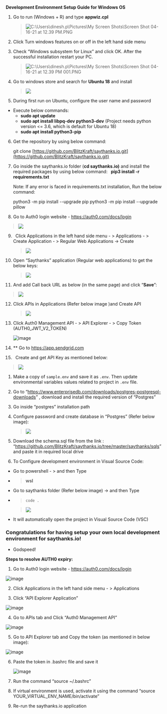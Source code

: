﻿**Development Environment Setup Guide for Windows OS**

1. Go to run (Windows + R) and type **appwiz.cpl**

   > ![C:\Users\dinesh.p\Pictures\My Screen Shots\Screen Shot 04-16-21 at 12.39 PM.PNG](Aspose.Words.a8e7dec5-037d-4b33-9c46-a86e9c3e100a.001.png)

2. Click Turn windows features on or off in the left hand side menu

3. Check “Windows subsystem for Linux” and click OK. After the successful installation restart your PC.

   > ![C:\Users\dinesh.p\Pictures\My Screen Shots\Screen Shot 04-16-21 at 12.39 PM 001.PNG](Aspose.Words.a8e7dec5-037d-4b33-9c46-a86e9c3e100a.002.png)

4. Go to windows store and search for **Ubuntu 18** and install

   > ![](Aspose.Words.a8e7dec5-037d-4b33-9c46-a86e9c3e100a.003.jpeg)

5. During first run on Ubuntu, configure the user name and password

- Execute below commands:
  - **sudo apt update**
  - **sudo apt install libpq-dev python3-dev** (Project needs python version <= 3.6, which is default for Ubuntu 18)
  - **sudo apt install python3-pip**

6. Get the repository by using below command:

   git clone [https://github.com/BlitzKraft/saythanks.io.git](https://github.com/BlitzKraft/saythanks.io.git)

7. Go inside the saythanks.io folder (**cd saythanks.io)** and install the required packages by using below command:
   ` `**pip3 install -r requirements.txt**

   Note: If any error is faced in requirements.txt installation, Run the below command:

   python3 -m pip install --upgrade pip
   python3 -m pip install --upgrade pillow

8. Go to Auth0 login website - https://auth0.com/docs/login

> ![](Aspose.Words.a8e7dec5-037d-4b33-9c46-a86e9c3e100a.004.png)

9.  ` `Click Applications in the left hand side menu - > Applications - > Create Application - > Regular Web Applications -> Create

    > ![](Aspose.Words.a8e7dec5-037d-4b33-9c46-a86e9c3e100a.005.png)

10. Open “Saythanks” application (Regular web applications) to get the below keys:

    > ![](Aspose.Words.a8e7dec5-037d-4b33-9c46-a86e9c3e100a.006.png)

11. And add Call back URL as below (in the same page) and click “**Save**”:

> ![](Aspose.Words.a8e7dec5-037d-4b33-9c46-a86e9c3e100a.007.png)

12. Click APIs in Applications (Refer below image )and Create API

    > ![](Aspose.Words.a8e7dec5-037d-4b33-9c46-a86e9c3e100a.008.png)

13. Click Auth0 Management API - > API Explorer - > Copy Token (AUTH0_JWT_V2_TOKEN)

    ![image](https://user-images.githubusercontent.com/63831132/149557084-3da38b01-97ad-4fba-aa71-9c8a91bf1454.png)

14. \*\* Go to <https://app.sendgrid.com>

15. ` `Create and get API Key as mentioned below:

> ![](Aspose.Words.a8e7dec5-037d-4b33-9c46-a86e9c3e100a.009.jpeg)

1.  Make a copy of `sample.env` and save it as `.env`. Then update environmental variables values related to project in `.env` file.

2.  Go to “<https://www.enterprisedb.com/downloads/postgres-postgresql-downloads>” , download and install the required version of “Postgres”

3.  Go inside “postgres” installation path
4.  Configure password and create database in “Postgres” (Refer below image):

    > ![](Aspose.Words.a8e7dec5-037d-4b33-9c46-a86e9c3e100a.010.jpeg)

5.  Download the schema.sql file from the link : “<https://github.com/BlitzKraft/saythanks.io/tree/master/saythanks/sqls>” and paste it in required local drive

6.  To Configure development environment in Visual Source Code:

- Go to powershell - > and then Type
- > **wsl**
- Go to saythanks folder (Refer below image) -> and then Type
- > `code .`

  > ![](Aspose.Words.a8e7dec5-037d-4b33-9c46-a86e9c3e100a.011.jpeg)

- It will automatically open the project in Visual Source Code (VSC)

### Congratulations for having setup your own local development environment for saythanks.io!

- Godspeed!

**Steps to resolve AUTH0 expiry:**

1. Go to Auth0 login website - https://auth0.com/docs/login

![image](https://user-images.githubusercontent.com/63831132/149557335-1856e60c-cede-449a-bc97-8b3763728909.png)

2. Click Applications in the left hand side menu - > Applications

3. Click “API Explorer Application”

![image](https://user-images.githubusercontent.com/63831132/149557423-79bf9a7e-cac8-44c9-8a10-6eadb7de872d.png)

4. Go to APIs tab and Click “Auth0 Management API”

![image](https://user-images.githubusercontent.com/63831132/149557472-f50a5b5a-f6f4-47cb-9af5-a297b9ca07e3.png)

5. Go to API Explorer tab and Copy the token (as mentioned in below image):

![image](https://user-images.githubusercontent.com/63831132/149557543-654194f3-1b4c-4099-a0bc-8110332fbec2.png)

6. Paste the token in .bashrc file and save it

   ![image](https://user-images.githubusercontent.com/63831132/149557575-26436aea-cdac-4bc2-b8ba-f8ee99d1b22a.png)

7. Run the command “source ~/.bashrc”
8. If virtual environment is used, activate it using the command “source YOUR_VIRTUAL_ENV_NAME/bin/activate”
9. Re-run the saythanks.io application
